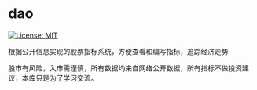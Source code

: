 # dao
[![License: MIT](https://img.shields.io/badge/License-MIT-yellow.svg)](https://opensource.org/licenses/MIT)

根据公开信息实现的股票指标系统，方便查看和编写指标，追踪经济走势

股市有风险，入市需谨慎，所有数据均来自网络公开数据，所有指标不做投资建议，本库只是为了学习交流。